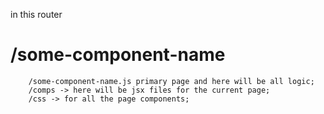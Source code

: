 in this router

# /some-component-name 
        /some-component-name.js primary page and here will be all logic;
        /comps -> here will be jsx files for the current page;
        /css -> for all the page components;
